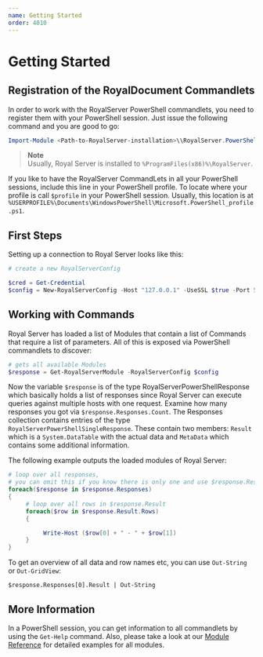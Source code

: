 ```yaml
---
name: Getting Started
order: 4010
---
```


# Getting Started

## Registration of the RoyalDocument Commandlets

In order to work with the RoyalServer PowerShell commandlets, you need to register them with your PowerShell session. Just issue the following command and you are good to go:

```powershell
Import-Module <Path-to-RoyalServer-installation>\\RoyalServer.PowerShell.dll -Force
```

> **Note**  
> Usually, Royal Server is installed to `%ProgramFiles(x86)%\RoyalServer`.

If you like to have the RoyalServer CommandLets in all your PowerShell sessions, include this line in your PowerShell profile. To locate where your profile is call `$profile` in your PowerShell session. Usually, this location is at `%USERPROFILE%\Documents\WindowsPowerShell\Microsoft.PowerShell_profile.ps1`.

## First Steps

Setting up a connection to Royal Server looks like this:

```powershell
# create a new RoyalServerConfig

$cred = Get-Credential
$config = New-RoyalServerConfig -Host "127.0.0.1" -UseSSL $true -Port 54899 -Credential $cred
```

## Working with Commands

Royal Server has loaded a list of Modules that contain a list of Commands that require a list of parameters. All of this is exposed via PowerShell commandlets to discover:

```powershell
# gets all available Modules
$response = Get-RoyalServerModule -RoyalServerConfig $config
```

Now the variable `$response` is of the type RoyalServerPowerShellResponse which basically holds a list of responses since Royal Server can execute queries against multiple hosts with one request. Examine how many responses you got via `$response.Responses.Count`. The Responses collection contains entries of the type `RoyalServerPowerShellSingleResponse`. These contain two members: `Result` which is a `System.DataTable` with the actual data and `MetaData` which contains some additional information.

The following example outputs the loaded modules of Royal Server:

```powershell
# loop over all responses,
# you can omit this if you know there is only one and use $response.Responses[0]
foreach($response in $response.Responses)
{
     # loop over all rows in $response.Result
     foreach($row in $response.Result.Rows)
     {

          Write-Host ($row[0] + " - " + $row[1])
     }
}
```

To get an overview of all data and row names etc, you can use `Out-String` or `Out-GridView`:

```
$response.Responses[0].Result | Out-String
```

## More Information

In a PowerShell session, you can get information to all commandlets by using the `Get-Help` command. Also, please take a look at our [Module Reference](xref:royalserver_scripting_module-reference) for detailed examples for all modules.
